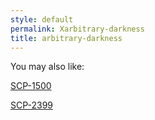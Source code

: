 ```yaml
---
style: default
permalink: Xarbitrary-darkness
title: arbitrary-darkness
---
```

You may also like:

[SCP-1500](http://scp-wiki.net/scp-1500)

[SCP-2399](http://scp-wiki.net/scp-2399)
